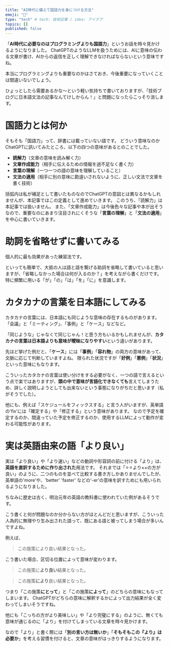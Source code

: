 ```yaml
---
title: "AI時代に備えて国語力を身につける方法"
emoji: "📖"
type: "tech" # tech: 技術記事 / idea: アイデア
topics: []
published: false
---
```


「**AI時代に必要なのはプログラミングよりも国語力**」というお話を時々見かけるようになりました。
ChatGPTのようなLLMを扱うためには、AIに意味の伝わる文章が書け、AIからの返信を正しく理解できなければならないという意味ですね。

本当にプログラミングよりも重要なのかはさておき、今後重要になっていくことは間違いないでしょう。

ひょっとしたら需要あるかな〜という軽い気持ちで書いておりますが、「技術ブログに日本語文法の記事なんてけしからん！」と問題になったらこっそり消します。

# 国語力とは何か
そもそも「国語力」って、辞書には載っていない語です。
どういう意味なのかChatGPTに訊いてみたところ、以下の四つの意味があるとのことでした。

* **読解力**（文章の意味を読み解く力）
* **文章作成能力**（相手に伝えるための情報を過不足なく書く力）
* **言葉の理解**（一つ一つの語の意味を理解していること）
* **文法の適用**（相手に別の意味に勘違いされないように、正しい文法で文章を書く技術）

括弧内は私が補足として書いたものなのでChatGPTの意図とは異なるかもしれませんが、本記事ではこの定義として進めていきます。
このうち、「読解力」は本記事では扱いません。
また、「文章作成能力」は今後色々な記事や本が出そうなので、重要なのにあまり注目されにくそうな「**言葉の理解**」と「**文法の適用**」を中心に書いていきます。

# 助詞を省略せずに書いてみる
個人的に最も効果があった練習法です。

といっても簡単で、大抵の人は語と語を繋げる助詞を省略して書いていると思いますが、「省略しなかった場合は何が入るのか？」を考えながら書くだけです。
特に頻繁に用いる「が」「の」「は」「を」「に」を意識します。


# カタカナの言葉を日本語にしてみる
カタカナの言葉には、日本語にも同じような意味の存在するものがあります。
「会議」と「ミーティング」、「事例」と「ケース」などなど。

「同じような」じゃなくて同じじゃん！と思う方もいるかもしれませんが、**カタカナの言葉は日本語よりも意味が曖昧になりやすい**という違いがあります。

先ほど挙げた例だと、「**ケース**」には「**事例**」「**容れ物**」の両方の意味があって、文脈に応じて判断していますよね。
限られた状況ですが「**好例**」「**悪例**」「**状況**」といった意味にもなります。

こういったカタカナの言葉は使い分けをする必要がなく、一つの語で言えるという点で楽ではありますが、**頭の中で意味が言語化できなくても**言えてしまうため、詳しく説明しようとしても出来ないという事態になりがちだと思います（私がそうでした）。

他にも、例えば「スケジュールをフィックスする」と言う人がいますが、英単語の'fix'には「確定する」や「修正する」という意味があります。
なので予定を確定するのか、間違っていた予定を修正するのか、使用するLLMによって動作が変わる可能性があります。

# 実は英語由来の語「より良い」
実は「より良い」や「より速い」などの動詞や形容詞の前に付ける「より」は、**英語を直訳するために作り出された**用法です。
それまでは「⚪︎⚪︎より××の方が良い」のように、二つのものを並べて比較する書き方しかありませんでしたが、英単語の'more'や、'better' 'faster' などの'-er'の意味を訳すためにも用いられるようになりました。

ちなみに歴史は古く、明治元年の英語の教科書に使われていた例があるそうです。

こう書くと何が問題なのか分からない方がほとんどだと思いますが、こういった人為的に無理やり生み出された語って、既にある語と被ってしまう場合が多いんですよね。

例えば、
> この施策により良い結果となった。

こう書いた場合、区切る位置によって意味が変わります。

> この施策に**より良い**結果となった。

> この施策**により**良い結果となった。

つまり「この施策**にとって**」と「この施策**によって**」のどちらの意味にもなってしまいます。
ChatGPTがどちらの意味に解釈するかによって出力結果が全く変わってしまいそうですね。

他にも「こっちの方がより美味しい」や「より完璧にする」のように、無くても意味が通じるのに「より」を付けてしまっている文章を時々見かけます。

なので「より」と書く際には「**別の言い方は無いか**」「**そもそもこの『より』は必要か**」を考える習慣を付けると、文章の意味がはっきりするようになります。